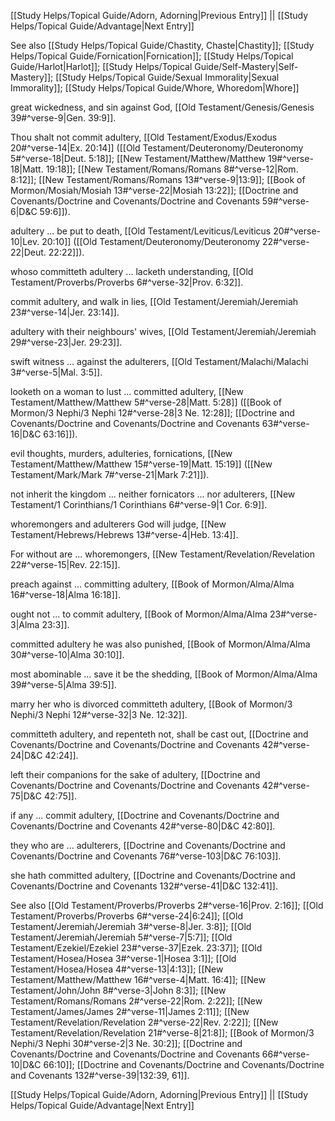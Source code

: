 [[Study Helps/Topical Guide/Adorn, Adorning|Previous Entry]]  ||  [[Study Helps/Topical Guide/Advantage|Next Entry]]

 See also [[Study Helps/Topical Guide/Chastity, Chaste|Chastity]]; [[Study Helps/Topical Guide/Fornication|Fornication]]; [[Study Helps/Topical Guide/Harlot|Harlot]]; [[Study Helps/Topical Guide/Self-Mastery|Self-Mastery]]; [[Study Helps/Topical Guide/Sexual Immorality|Sexual Immorality]]; [[Study Helps/Topical Guide/Whore, Whoredom|Whore]]

 great wickedness, and sin against God, [[Old Testament/Genesis/Genesis 39#^verse-9|Gen. 39:9]].

 Thou shalt not commit adultery, [[Old Testament/Exodus/Exodus 20#^verse-14|Ex. 20:14]] ([[Old Testament/Deuteronomy/Deuteronomy 5#^verse-18|Deut. 5:18]]; [[New Testament/Matthew/Matthew 19#^verse-18|Matt. 19:18]]; [[New Testament/Romans/Romans 8#^verse-12|Rom. 8:12]]; [[New Testament/Romans/Romans 13#^verse-9|13:9]]; [[Book of Mormon/Mosiah/Mosiah 13#^verse-22|Mosiah 13:22]]; [[Doctrine and Covenants/Doctrine and Covenants/Doctrine and Covenants 59#^verse-6|D&C 59:6]]).

 adultery ... be put to death, [[Old Testament/Leviticus/Leviticus 20#^verse-10|Lev. 20:10]] ([[Old Testament/Deuteronomy/Deuteronomy 22#^verse-22|Deut. 22:22]]).

 whoso committeth adultery ... lacketh understanding, [[Old Testament/Proverbs/Proverbs 6#^verse-32|Prov. 6:32]].

 commit adultery, and walk in lies, [[Old Testament/Jeremiah/Jeremiah 23#^verse-14|Jer. 23:14]].

 adultery with their neighbours' wives, [[Old Testament/Jeremiah/Jeremiah 29#^verse-23|Jer. 29:23]].

 swift witness ... against the adulterers, [[Old Testament/Malachi/Malachi 3#^verse-5|Mal. 3:5]].

 looketh on a woman to lust ... committed adultery, [[New Testament/Matthew/Matthew 5#^verse-28|Matt. 5:28]] ([[Book of Mormon/3 Nephi/3 Nephi 12#^verse-28|3 Ne. 12:28]]; [[Doctrine and Covenants/Doctrine and Covenants/Doctrine and Covenants 63#^verse-16|D&C 63:16]]).

 evil thoughts, murders, adulteries, fornications, [[New Testament/Matthew/Matthew 15#^verse-19|Matt. 15:19]] ([[New Testament/Mark/Mark 7#^verse-21|Mark 7:21]]).

 not inherit the kingdom ... neither fornicators ... nor adulterers, [[New Testament/1 Corinthians/1 Corinthians 6#^verse-9|1 Cor. 6:9]].

 whoremongers and adulterers God will judge, [[New Testament/Hebrews/Hebrews 13#^verse-4|Heb. 13:4]].

 For without are ... whoremongers, [[New Testament/Revelation/Revelation 22#^verse-15|Rev. 22:15]].

 preach against ... committing adultery, [[Book of Mormon/Alma/Alma 16#^verse-18|Alma 16:18]].

 ought not ... to commit adultery, [[Book of Mormon/Alma/Alma 23#^verse-3|Alma 23:3]].

 committed adultery he was also punished, [[Book of Mormon/Alma/Alma 30#^verse-10|Alma 30:10]].

 most abominable ... save it be the shedding, [[Book of Mormon/Alma/Alma 39#^verse-5|Alma 39:5]].

 marry her who is divorced committeth adultery, [[Book of Mormon/3 Nephi/3 Nephi 12#^verse-32|3 Ne. 12:32]].

 committeth adultery, and repenteth not, shall be cast out, [[Doctrine and Covenants/Doctrine and Covenants/Doctrine and Covenants 42#^verse-24|D&C 42:24]].

 left their companions for the sake of adultery, [[Doctrine and Covenants/Doctrine and Covenants/Doctrine and Covenants 42#^verse-75|D&C 42:75]].

 if any ... commit adultery, [[Doctrine and Covenants/Doctrine and Covenants/Doctrine and Covenants 42#^verse-80|D&C 42:80]].

 they who are ... adulterers, [[Doctrine and Covenants/Doctrine and Covenants/Doctrine and Covenants 76#^verse-103|D&C 76:103]].

 she hath committed adultery, [[Doctrine and Covenants/Doctrine and Covenants/Doctrine and Covenants 132#^verse-41|D&C 132:41]].

 See also [[Old Testament/Proverbs/Proverbs 2#^verse-16|Prov. 2:16]]; [[Old Testament/Proverbs/Proverbs 6#^verse-24|6:24]]; [[Old Testament/Jeremiah/Jeremiah 3#^verse-8|Jer. 3:8]]; [[Old Testament/Jeremiah/Jeremiah 5#^verse-7|5:7]]; [[Old Testament/Ezekiel/Ezekiel 23#^verse-37|Ezek. 23:37]]; [[Old Testament/Hosea/Hosea 3#^verse-1|Hosea 3:1]]; [[Old Testament/Hosea/Hosea 4#^verse-13|4:13]]; [[New Testament/Matthew/Matthew 16#^verse-4|Matt. 16:4]]; [[New Testament/John/John 8#^verse-3|John 8:3]]; [[New Testament/Romans/Romans 2#^verse-22|Rom. 2:22]]; [[New Testament/James/James 2#^verse-11|James 2:11]]; [[New Testament/Revelation/Revelation 2#^verse-22|Rev. 2:22]]; [[New Testament/Revelation/Revelation 21#^verse-8|21:8]]; [[Book of Mormon/3 Nephi/3 Nephi 30#^verse-2|3 Ne. 30:2]]; [[Doctrine and Covenants/Doctrine and Covenants/Doctrine and Covenants 66#^verse-10|D&C 66:10]]; [[Doctrine and Covenants/Doctrine and Covenants/Doctrine and Covenants 132#^verse-39|132:39, 61]].

[[Study Helps/Topical Guide/Adorn, Adorning|Previous Entry]]  ||  [[Study Helps/Topical Guide/Advantage|Next Entry]]